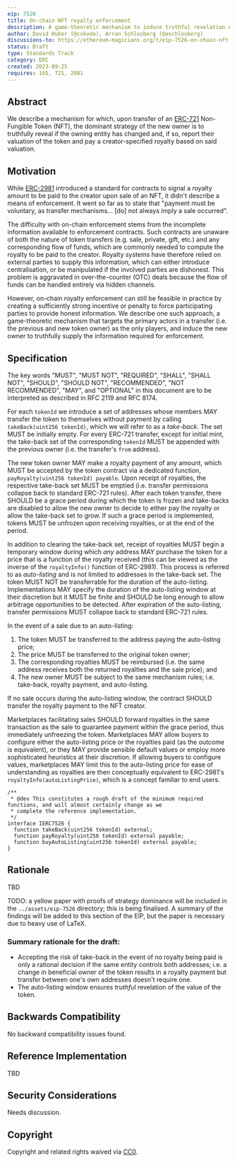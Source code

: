 ```yaml
---
eip: 7526
title: On-chain NFT royalty enforcement
description: A game-theoretic mechanism to induce truthful revelation of NFT sales and their value to allow for decentralised royalty enforcement.
author: David Huber (@cxkoda), Arran Schlosberg (@aschlosberg)
discussions-to: https://ethereum-magicians.org/t/eip-7526-on-chain-nft-royalty-enforcement/15917
status: Draft
type: Standards Track
category: ERC
created: 2023-09-25
requires: 165, 721, 2981
---
```


## Abstract

We describe a mechanism for which, upon transfer of an [ERC-721](./eip-721.md) Non-Fungible Token (NFT), the dominant strategy of the new owner is to truthfully reveal if the owning entity has changed and, if so, report their valuation of the token and pay a creator-specified royalty based on said valuation.

## Motivation

While [ERC-2981](./eip-2981.md) introduced a standard for contracts to signal a royalty amount to be paid to the creator upon sale of an NFT, it didn't describe a means of enforcement.
It went so far as to state that "payment must be voluntary, as transfer mechanisms… \[do\] not always imply a sale occurred".

The difficulty with on-chain enforcement stems from the incomplete information available to enforcement contracts.
Such contracts are unaware of both the nature of token transfers (e.g. sale, private, gift, etc.) and any corresponding flow of funds, which are commonly needed to compute the royalty to be paid to the creator.
Royalty systems have therefore relied on external parties to supply this information, which can either introduce centralisation, or be manipulated if the involved parties are dishonest.
This problem is aggravated in over-the-counter (OTC) deals because the flow of funds can be handled entirely via hidden channels.

However, on-chain royalty enforcement can still be feasible in practice by creating a sufficiently strong incentive or penalty to force participating parties to provide honest information.
We describe one such approach, a game-theoretic mechanism that targets the primary actors in a transfer (i.e. the previous and new token owner) as the only players, and induce the new owner to truthfully supply the information required for enforcement.

## Specification

The key words "MUST", "MUST NOT", "REQUIRED", "SHALL", "SHALL NOT", "SHOULD", "SHOULD NOT", "RECOMMENDED", "NOT RECOMMENDED", "MAY", and "OPTIONAL" in this document are to be interpreted as described in RFC 2119 and RFC 8174.

For each `tokenId` we introduce a set of addresses whose members MAY transfer the token to themselves without payment by calling `takeBack(uint256 tokenId)`, which we will refer to as a *take-back*.
The set MUST be initially empty.
For every ERC-721 transfer, except for initial mint, the take-back set of the corresponding `tokenId` MUST be appended with the previous owner (i.e. the transfer's `from` address).

The new token owner MAY make a royalty payment of any amount, which MUST be accepted by the token contract via a dedicated function, `payRoyalty(uint256 tokenId) payable`.
Upon receipt of royalties, the respective take-back set MUST be emptied (i.e. transfer permissions collapse back to standard ERC-721 rules).
After each token transfer, there SHOULD be a grace period during which the token is frozen and take-backs are disabled to allow the new owner to decide to either pay the royalty or allow the take-back set to grow.
If such a grace period is implemented, tokens MUST be unfrozen upon receiving royalties, or at the end of the period.

In addition to clearing the take-back set, receipt of royalties MUST begin a temporary window during which *any* address MAY purchase the token for a price that is a function of the royalty received (this can be viewed as the inverse of the `royaltyInfo()` function of ERC-2981).
This process is referred to as *auto-listing* and is not limited to addresses in the take-back set.
The token MUST NOT be transferrable for the duration of the auto-listing.
Implementations MAY specify the duration of the auto-listing window at their discretion but it MUST be finite and SHOULD be long enough to allow arbitrage opportunities to be detected.
After expiration of the auto-listing, transfer permissions MUST collapse back to standard ERC-721 rules.

In the event of a sale due to an auto-listing:

1. The token MUST be transferred to the address paying the auto-listing price;
2. The price MUST be transferred to the original token owner;
3. The corresponding royalties MUST be reimbursed (i.e. the same address receives both the returned royalties and the sale price); and
4. The new owner MUST be subject to the same mechanism rules; i.e. take-back, royalty payment, and auto-listing.

If no sale occurs during the auto-listing window, the contract SHOULD transfer the royalty payment to the NFT creator.

Marketplaces facilitating sales SHOULD forward royalties in the same transaction as the sale to guarantee payment within the grace period, thus immediately unfreezing the token.
Marketplaces MAY allow buyers to configure either the auto-listing price or the royalties paid (as the outcome is equivalent), or they MAY provide sensible default values or employ more sophisticated heuristics at their discretion.
If allowing buyers to configure values, marketplaces MAY limit this to the auto-listing price for ease of understanding as royalties are then conceptually equivalent to ERC-2981's `royaltyInfo(autoListingPrice)`, which is a concept familiar to end users.

```solidity
/**
 * @dev This constitutes a rough draft of the minimum required functions, and will almost certainly change as we
 * complete the reference implementation.
 */
interface IERC7526 {
  function takeBack(uint256 tokenId) external;
  function payRoyalty(uint256 tokenId) external payable;
  function buyAutoListing(uint256 tokenId) external payable;
}
```

## Rationale

TBD 

TODO: a yellow paper with proofs of strategy dominance will be included in the `../assets/eip-7526` directory; this is being finalised. A summary of the findings will be added to this section of the EIP, but the paper is necessary due to heavy use of LaTeX.

### Summary rationale for the draft:

* Accepting the risk of take-back in the event of no royalty being paid is only a rational decision if the same entity controls both addresses; i.e. a change in beneficial owner of the token results in a royalty payment but transfer between one's own addresses doesn't require one.
* The auto-listing window ensures *truthful* revelation of the value of the token.

## Backwards Compatibility

No backward compatibility issues found.

## Reference Implementation

TBD

## Security Considerations

Needs discussion.

## Copyright

Copyright and related rights waived via [CC0](../LICENSE.md).

